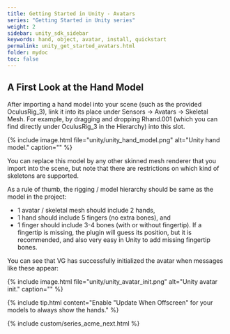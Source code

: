 ```yaml
---
title: Getting Started in Unity - Avatars
series: "Getting Started in Unity series"
weight: 2
sidebar: unity_sdk_sidebar
keywords: hand, object, avatar, install, quickstart
permalink: unity_get_started_avatars.html
folder: mydoc
toc: false
---
```


## A First Look at the Hand Model

After importing a hand model into your scene (such as the provided OculusRig_3), link it into its place under Sensors → Avatars → Skeletal Mesh. For example, by dragging and dropping Rhand.001 (which you can find directly under OculusRig_3 in the Hierarchy) into this slot.

{% include image.html file="unity/unity_hand_model.png" alt="Unity hand model." caption="" %}

You can replace this model by any other skinned mesh renderer that you import into the scene, but note that there are restrictions on which kind of skeletons are supported. 

As a rule of thumb, the rigging / model hierarchy should be same as the model in the project:

* 1 avatar / skeletal mesh should include 2 hands, 
* 1 hand should include 5 fingers (no extra bones), and 
* 1 finger should include 3-4 bones (with or without fingertip). If a fingertip is missing, the plugin will guess its position, but it is recommended, and also very easy in Unity to add missing fingertip bones.

You can see that VG has successfully initialized the avatar when messages like these appear:

{% include image.html file="unity/unity_avatar_init.png" alt="Unity avatar init." caption="" %}

{% include tip.html content="Enable \"Update When Offscreen\" for your models to always show the hands." %}


{% include custom/series_acme_next.html %}